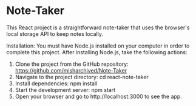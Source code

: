 # Note-Taker
This React project is a straightforward note-taker that uses the browser's local storage API to keep notes locally.

Installation:
You must have Node.js installed on your computer in order to complete this project. After installing Node.js, take the following actions:
1. Clone the project from the GitHub repository:
   https://github.com/misharchived/Note-Taker
2. Navigate to the project directory:
   cd react-note-taker
3. Install dependencies:
   npm install
4. Start the development server:
   npm start
5. Open your browser and go to http://localhost:3000 to see the app.

